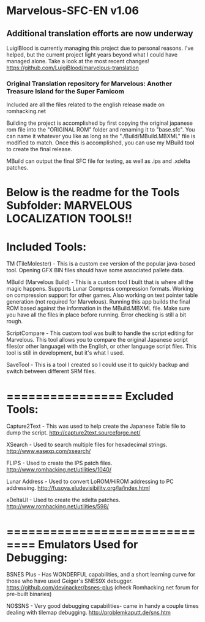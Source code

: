 # Marvelous-SFC-EN v1.06
## Additional translation efforts are now underway
LuigiBlood is currently managing this project due to personal reasons. I've helped, but the current project light years beyond what I could have managed alone. Take a look at the most recent changes! 
https://github.com/LuigiBlood/marvelous-translation 


### Original Translation repository for Marvelous: Another Treasure Island for the Super Famicom

Included are all the files related to the english release made on romhacking.net

Building the project is accomplished by first copying the original japanese rom file into the "ORIGINAL ROM" folder and renaming it to "base.sfc". You can name it whatever you like as long as the "./Build/MBuild.MBXML" file is modified to match. Once this is accomplished, you can use my MBuild tool to create the final release.

MBuild can output the final SFC file for testing, as well as .ips and .xdelta patches.

Below is the readme for the Tools Subfolder:
MARVELOUS LOCALIZATION TOOLS!!
================
Included Tools:
================
TM (TileMolester) - This is a custom exe version of the popular java-based tool.
	Opening GFX BIN files should have some associated pallete data.

MBuild (Marvelous Build) - This is a custom tool I built that is where all the magic happens. 
	Supports Lunar Compress compression formats. Working on compression support for other games. 
	Also working on text pointer table generation (not required for Marvelous).
	Running this app builds the final ROM based against the information in the MBuild.MBXML file.
	Make sure you have all the files in place before running. Error checking is still a bit rough.

ScriptCompare - This custom tool was built to handle the script editing for Marvelous. 
	This tool allows you to compare the original Japanese script files(or other language) with the English, 
	or other language script files. This tool is still in development, but it's what I used.

SaveTool - This is a tool I created so I could use it to quickly backup and switch between different SRM files.

================
Excluded Tools:
================
Capture2Text - This was used to help create the Japanese Table file to dump the script.
	http://capture2text.sourceforge.net/

XSearch - Used to search multiple files for hexadecimal strings.
	http://www.easexp.com/xsearch/

FLIPS - Used to create the IPS patch files.
	http://www.romhacking.net/utilities/1040/

Lunar Address - Used to convert LoROM/HiROM addressing to PC addressing.
	http://fusoya.eludevisibility.org/la/index.html

xDeltaUI - Used to create the xdelta patches.
	http://www.romhacking.net/utilities/598/

==============================
Emulators Used for Debugging:
==============================
BSNES Plus - Has WONDERFUL capabilities, and a short learning curve for those who have used Geiger's SNES9X debugger.
	https://github.com/devinacker/bsnes-plus (check Romhacking.net forum for pre-built binaries)
	
NO$SNS - Very good debugging capabilities- came in handy a couple times dealing with tilemap debugging.
	http://problemkaputt.de/sns.htm
